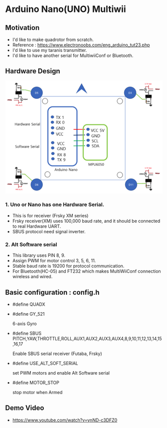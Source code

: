 # Arduino Nano(UNO) Multiwii

## Motivation

- I'd like to make quadrotor from scratch.
- Reference : https://www.electronoobs.com/eng_arduino_tut23.php
- I'd like to use my taranis transmitter.
- I'd like to have another serial for MultiwiiConf or Bluetooth.

## Hardware Design

![Hardware Design](image/design.png)

### 1. Uno or Nano has one Hardware Serial.
- This is for receiver (Frsky XM series)
- Frsky receiver(XM) uses 100,000 baud rate, and it should be connected to real Hardware UART.
- SBUS protocol need signal inverter.

### 2. Alt Software serial
- This library uses PIN 8, 9.
- Assign PWM for motor control 3, 5, 6, 11.
- Stable baud rate is 19200 for protocol communication.
- For Bluetooth(HC-05) and FT232 which makes MultiWiiConf connection wireless and wired.

## Basic configuration : config.h

- #define QUADX

- #define GY_521

  6-axis Gyro

- #define SBUS     PITCH,YAW,THROTTLE,ROLL,AUX1,AUX2,AUX3,AUX4,8,9,10,11,12,13,14,15,16,17

  Enable SBUS serial receiver (Futaba, Frsky)

- #define USE_ALT_SOFT_SERIAL

  set PWM motors and enable Alt Software serial

- #define MOTOR_STOP

  stop motor when Armed

## Demo Video
- https://www.youtube.com/watch?v=ynND-c3DFZ0

